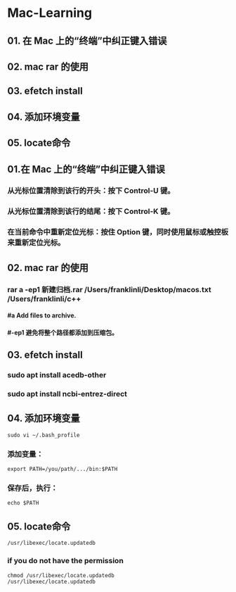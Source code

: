 # Mac-Learning

## 01. 在 Mac 上的“终端”中纠正键入错误
## 02. mac rar 的使用
## 03. efetch install
## 04. 添加环境变量
## 05. locate命令

## 01.在 Mac 上的“终端”中纠正键入错误

### 从光标位置清除到该行的开头：按下 Control-U 键。
### 从光标位置清除到该行的结尾：按下 Control-K 键。
### 在当前命令中重新定位光标：按住 Option 键，同时使用鼠标或触控板来重新定位光标。

## 02. mac rar 的使用

### rar a -ep1 新建归档.rar /Users/franklinli/Desktop/macos.txt /Users/franklinli/c++
#### #a          Add files to archive.
#### #-ep1       避免将整个路径都添加到压缩包。

## 03. efetch install

### sudo apt install acedb-other       
### sudo apt install ncbi-entrez-direct

## 04. 添加环境变量

    sudo vi ~/.bash_profile
### 添加变量：
    export PATH=/you/path/.../bin:$PATH    
### 保存后，执行：
    echo $PATH
    
## 05. locate命令
    /usr/libexec/locate.updatedb
### if you do not have the permission
    chmod /usr/libexec/locate.updatedb
    /usr/libexec/locate.updatedb    

